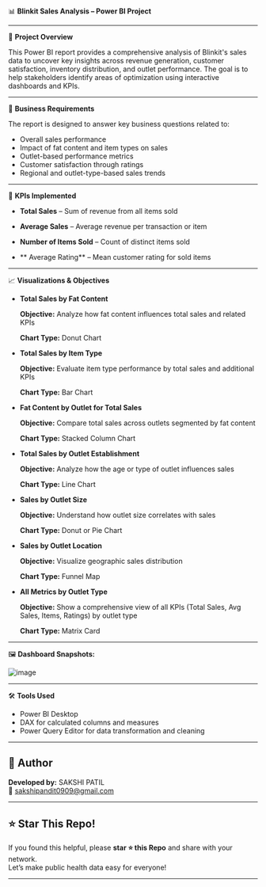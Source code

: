 
📊 **Blinkit Sales Analysis – Power BI Project**

---

📝 **Project Overview**

This Power BI report provides a comprehensive analysis of Blinkit's sales data to uncover key insights across revenue generation, customer satisfaction, inventory distribution, and outlet performance. The goal is to help stakeholders identify areas of optimization using interactive dashboards and KPIs.

---

🎯 **Business Requirements**

The report is designed to answer key business questions related to:

* Overall sales performance
* Impact of fat content and item types on sales
* Outlet-based performance metrics
* Customer satisfaction through ratings
* Regional and outlet-type-based sales trends

---

📌 **KPIs Implemented**

- **Total Sales** – Sum of revenue from all items sold
  
- **Average Sales** – Average revenue per transaction or item
  
- **Number of Items Sold** – Count of distinct items sold
  
- ** Average Rating** – Mean customer rating for sold items
  
---

📈 **Visualizations & Objectives**

- **Total Sales by Fat Content**

  **Objective:** Analyze how fat content influences total sales and related KPIs

  **Chart Type:** Donut Chart

- **Total Sales by Item Type**

  **Objective:** Evaluate item type performance by total sales and additional KPIs

  **Chart Type:** Bar Chart

- **Fat Content by Outlet for Total Sales**

  **Objective:** Compare total sales across outlets segmented by fat content

  **Chart Type:** Stacked Column Chart

- **Total Sales by Outlet Establishment**

  **Objective:** Analyze how the age or type of outlet influences sales

  **Chart Type:** Line Chart

- **Sales by Outlet Size**

  **Objective:** Understand how outlet size correlates with sales

  **Chart Type:** Donut or Pie Chart

- **Sales by Outlet Location**

  **Objective:** Visualize geographic sales distribution

  **Chart Type:** Funnel Map

- **All Metrics by Outlet Type**

  **Objective:** Show a comprehensive view of all KPIs (Total Sales, Avg Sales, Items, Ratings) by outlet type

  **Chart Type:** Matrix Card

---

🖼️ **Dashboard Snapshots:**

![image](https://github.com/user-attachments/assets/3ae42a18-eb5f-4207-ab4e-9d8a6ea9b785)

---

🛠 **Tools Used**

* Power BI Desktop
* DAX for calculated columns and measures
* Power Query Editor for data transformation and cleaning


---

## 👤 Author

**Developed by:** SAKSHI PATIL  
📧 sakshipandit0909@gmail.com

---

## ⭐ Star This Repo!

If you found this helpful, please **star ⭐ this Repo** and share with your network.  
Let’s make public health data easy for everyone!

---





